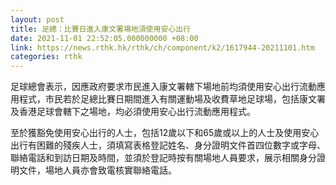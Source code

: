 ```yaml
---
layout: post
title: 足總：比賽日進入康文署場地須使用安心出行
date: 2021-11-01 22:52:05.000000000 +08:00
link: https://news.rthk.hk/rthk/ch/component/k2/1617944-20211101.htm
categories: rthk
---
```


足球總會表示，因應政府要求市民進入康文署轄下場地前均須使用安心出行流動應用程式，市民若於足總比賽日期間進入有關運動場及收費草地足球場，包括康文署及香港足球會轄下之場地，均必須使用安心出行流動應用程式。

至於獲豁免使用安心出行的人士，包括12歲以下和65歲或以上的人士及使用安心出行有困難的殘疾人士，須填寫表格登記姓名、身分證明文件首四位數字或字母、聯絡電話和到訪日期及時間，並須於登記時按有關場地人員要求，展示相關身分證明文件，場地人員亦會致電核實聯絡電話。

